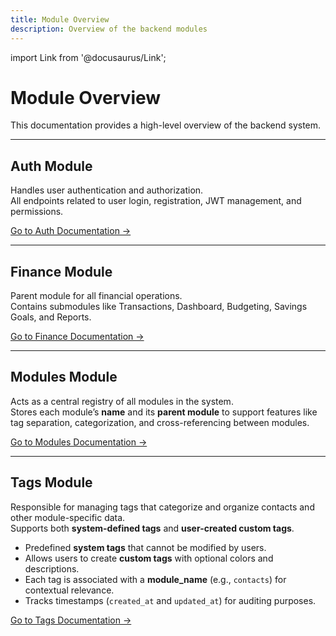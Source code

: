 ```yaml
---
title: Module Overview
description: Overview of the backend modules
---
```


import Link from '@docusaurus/Link';

# Module Overview

This documentation provides a high-level overview of the backend system.

---

## Auth Module

Handles user authentication and authorization.  
All endpoints related to user login, registration, JWT management, and permissions.

[Go to Auth Documentation →](/docs/Backend/Overview/Auth)

---

## Finance Module

Parent module for all financial operations.  
Contains submodules like Transactions, Dashboard, Budgeting, Savings Goals, and Reports.

[Go to Finance Documentation →](/docs/Backend/Overview/Finance)

---

## Modules Module

Acts as a central registry of all modules in the system.  
Stores each module’s **name** and its **parent module** to support features like tag separation, categorization, and cross-referencing between modules.

[Go to Modules Documentation →](/docs/Backend/Overview/Modules)

---

## Tags Module

Responsible for managing tags that categorize and organize contacts and other module-specific data.  
Supports both **system-defined tags** and **user-created custom tags**.

- Predefined **system tags** that cannot be modified by users.
- Allows users to create **custom tags** with optional colors and descriptions.
- Each tag is associated with a **module_name** (e.g., `contacts`) for contextual relevance.
- Tracks timestamps (`created_at` and `updated_at`) for auditing purposes.

[Go to Tags Documentation →](/docs/Backend/Overview/Tags)
